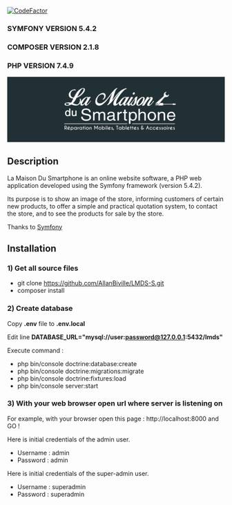 [![CodeFactor](https://www.codefactor.io/repository/github/allanbiville/lmds-s/badge)](https://www.codefactor.io/repository/github/allanbiville/lmds-s)

### SYMFONY     VERSION 5.4.2 ###
### COMPOSER    VERSION 2.1.8 ###
### PHP         VERSION 7.4.9 ###

![La Maison Du Smartphone](https://raw.githubusercontent.com/AllanBiville/LMDS-S/main/public/images/banniere.jpg)

## Description
La Maison Du Smartphone is an online website software, a PHP web application developed using the Symfony framework (version 5.4.2).

Its purpose is to show an image of the store, informing customers of certain new products, to offer a simple and practical quotation system, to contact the store, and to see the products for sale by the store.

Thanks to [Symfony](https://symfony.com/)

## Installation

### 1) Get all source files

- git clone https://github.com/AllanBiville/LMDS-S.git
- composer install


### 2) Create database

Copy **.env** file to **.env.local**

Edit line **DATABASE_URL="mysql://user:password@127.0.0.1:5432/lmds"**

Execute command : 
- php bin/console doctrine:database:create
- php bin/console doctrine:migrations:migrate
- php bin/console doctrine:fixtures:load
- php bin/console server:start


### 3) With your web browser open url where server is listening on

For example, with your browser open this page :  http://localhost:8000 and GO !

Here is initial credentials of the admin user.
 - Username : admin
 - Password : admin

Here is initial credentials of the super-admin user.
 - Username : superadmin
 - Password : superadmin
